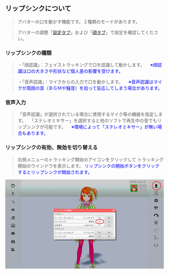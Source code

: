 ## リップシンクについて

>アバターの口を動かす機能です。２種類のモードがあります。

>アバターの調整「[設定タブ](#AdjustAvaterSetting.md)」および「[顔タブ](#AdjustAvaterFace.md)」で設定を確認してください。


### リップシンクの種類

>・「顔認識」：フェイストラッキングで口を認識して動かします。
>　<font color="Blue">※顔認識は口の大きさや形状など個人差の影響を受けます。</font>

>・「音声認識」：マイクからの入力で口を動かします。
>　<font color="Blue">※音声認識はマイクが周囲の音（ＢＧＭや騒音）を拾って反応してしまう場合があります。</font>

### 音声入力

>「音声認識」が選択されている場合に使用するマイク等の機器を指定します。
>　「ステレオミキサー」を選択すると他のソフトで再生中の音でもリップシンクが可能です。
>　<font color="Blue">※環境によって「ステレオミキサー」が無い場合もあります。</font>


### リップシンクの有効、無効を切り替える

>右側メニューのトラッキング開始のアイコンをクリックして
>トラッキング開始のウインドウを表示します。
><font color="Blue">リップシンクの開始ボタンをクリックするとリップシンクが開始されます。</font>

![画像](image/menu_lipsync.png "メニューリップシンク")


